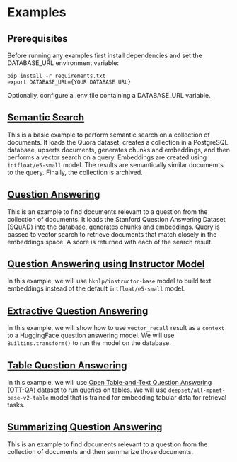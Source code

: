 # Examples

## Prerequisites
Before running any examples first install dependencies and set the DATABASE_URL environment variable:
```
pip install -r requirements.txt
export DATABASE_URL={YOUR DATABASE URL}
```

Optionally, configure a .env file containing a DATABASE_URL variable.

## [Semantic Search](./semantic_search.py)
This is a basic example to perform semantic search on a collection of documents. It loads the Quora dataset, creates a collection in a PostgreSQL database, upserts documents, generates chunks and embeddings, and then performs a vector search on a query. Embeddings are created using `intfloat/e5-small` model. The results are semantically similar documemts to the query. Finally, the collection is archived.

## [Question Answering](./question_answering.py)
This is an example to find documents relevant to a question from the collection of documents. It loads the Stanford Question Answering Dataset (SQuAD) into the database, generates chunks and embeddings. Query is passed to vector search to retrieve documents that match closely in the embeddings space. A score is returned with each of the search result.

## [Question Answering using Instructor Model](./question_answering_instructor.py)
In this example, we will use `hknlp/instructor-base` model to build text embeddings instead of the default `intfloat/e5-small` model.

## [Extractive Question Answering](./extractive_question_answering.py)
In this example, we will show how to use `vector_recall` result as a `context` to a HuggingFace question answering model. We will use `Builtins.transform()` to run the model on the database.

## [Table Question Answering](./table_question_answering.py)
In this example, we will use [Open Table-and-Text Question Answering (OTT-QA)](https://github.com/wenhuchen/OTT-QA) dataset to run queries on tables. We will use `deepset/all-mpnet-base-v2-table` model that is trained for embedding tabular data for retrieval tasks. 

## [Summarizing Question Answering](./summarizing_question_answering.py)
This is an example to find documents relevant to a question from the collection of documents and then summarize those documents.
